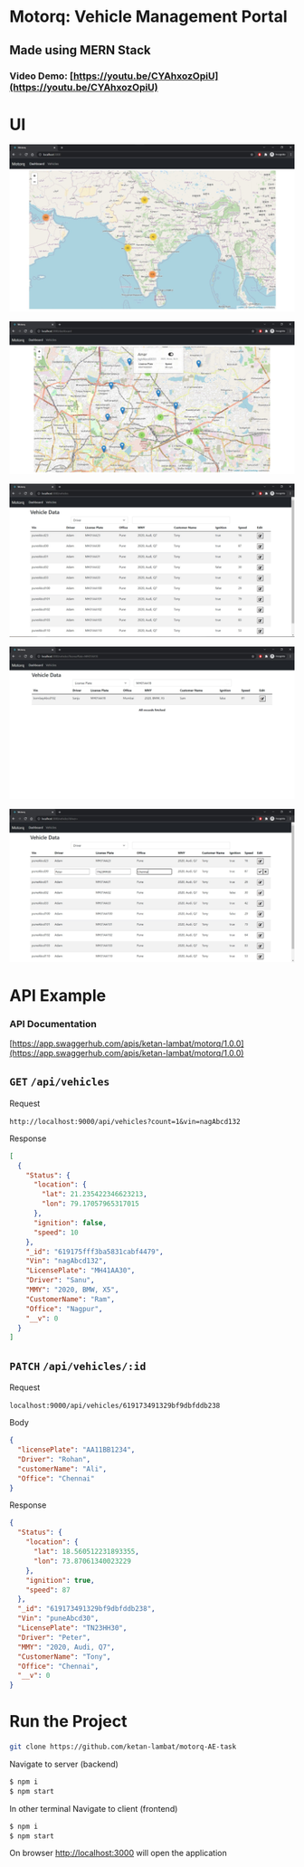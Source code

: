 # Motorq: Vehicle Management Portal

## Made using MERN Stack

### Video Demo: [https://youtu.be/CYAhxozOpiU](https://youtu.be/CYAhxozOpiU)

# UI

![Home Page](Screenshots/HomePage.jpg)

![Popup](Screenshots/PopUp.jpg)

![Vehicles Data](Screenshots/vehiclesData.jpg)

![Vehicles Search](Screenshots/vehiclesSearch.jpg)

![Vehicles Edit](Screenshots/patchVehicles.jpg)

# API Example

### API Documentation
[https://app.swaggerhub.com/apis/ketan-lambat/motorq/1.0.0](https://app.swaggerhub.com/apis/ketan-lambat/motorq/1.0.0)

## `GET` `/api/vehicles`

Request

`http://localhost:9000/api/vehicles?count=1&vin=nagAbcd132`

Response

```json
[
  {
    "Status": {
      "location": {
        "lat": 21.235422346623213,
        "lon": 79.17057965317015
      },
      "ignition": false,
      "speed": 10
    },
    "_id": "619175fff3ba5831cabf4479",
    "Vin": "nagAbcd132",
    "LicensePlate": "MH41AA30",
    "Driver": "Sanu",
    "MMY": "2020, BMW, X5",
    "CustomerName": "Ram",
    "Office": "Nagpur",
    "__v": 0
  }
]
```

## `PATCH` `/api/vehicles/:id`

Request

`localhost:9000/api/vehicles/619173491329bf9dbfddb238`

Body

```json
{
  "licensePlate": "AA11BB1234",
  "Driver": "Rohan",
  "customerName": "Ali",
  "Office": "Chennai"
}
```

Response

```json
{
  "Status": {
    "location": {
      "lat": 18.560512231893355,
      "lon": 73.87061340023229
    },
    "ignition": true,
    "speed": 87
  },
  "_id": "619173491329bf9dbfddb238",
  "Vin": "puneAbcd30",
  "LicensePlate": "TN23HH30",
  "Driver": "Peter",
  "MMY": "2020, Audi, Q7",
  "CustomerName": "Tony",
  "Office": "Chennai",
  "__v": 0
}
```

# Run the Project

```bash
git clone https://github.com/ketan-lambat/motorq-AE-task
```

Navigate to server (backend)

```bash
$ npm i
$ npm start
```

In other terminal Navigate to client (frontend)

```bash
$ npm i
$ npm start
```

On browser
[http://localhost:3000](http://localhost:3000) will open the application
